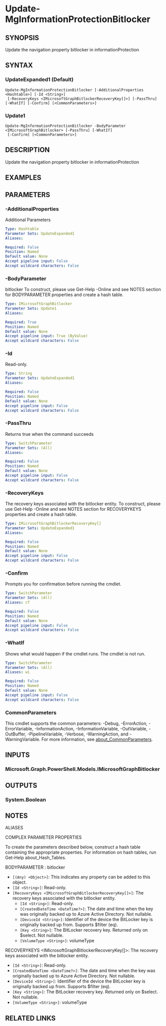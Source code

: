 ﻿---
external help file: Microsoft.Graph.Identity.SignIns-help.xml
Module Name: Microsoft.Graph.Identity.SignIns
online version: https://docs.microsoft.com/en-us/powershell/module/microsoft.graph.identity.signins/update-mginformationprotectionbitlocker
schema: 2.0.0
---

# Update-MgInformationProtectionBitlocker

## SYNOPSIS
Update the navigation property bitlocker in informationProtection

## SYNTAX

### UpdateExpanded1 (Default)
```
Update-MgInformationProtectionBitlocker [-AdditionalProperties <Hashtable>] [-Id <String>]
 [-RecoveryKeys <IMicrosoftGraphBitlockerRecoveryKey[]>] [-PassThru] [-WhatIf] [-Confirm] [<CommonParameters>]
```

### Update1
```
Update-MgInformationProtectionBitlocker -BodyParameter <IMicrosoftGraphBitlocker> [-PassThru] [-WhatIf]
 [-Confirm] [<CommonParameters>]
```

## DESCRIPTION
Update the navigation property bitlocker in informationProtection

## EXAMPLES

## PARAMETERS

### -AdditionalProperties
Additional Parameters

```yaml
Type: Hashtable
Parameter Sets: UpdateExpanded1
Aliases:

Required: False
Position: Named
Default value: None
Accept pipeline input: False
Accept wildcard characters: False
```

### -BodyParameter
bitlocker
To construct, please use Get-Help -Online and see NOTES section for BODYPARAMETER properties and create a hash table.

```yaml
Type: IMicrosoftGraphBitlocker
Parameter Sets: Update1
Aliases:

Required: True
Position: Named
Default value: None
Accept pipeline input: True (ByValue)
Accept wildcard characters: False
```

### -Id
Read-only.

```yaml
Type: String
Parameter Sets: UpdateExpanded1
Aliases:

Required: False
Position: Named
Default value: None
Accept pipeline input: False
Accept wildcard characters: False
```

### -PassThru
Returns true when the command succeeds

```yaml
Type: SwitchParameter
Parameter Sets: (All)
Aliases:

Required: False
Position: Named
Default value: None
Accept pipeline input: False
Accept wildcard characters: False
```

### -RecoveryKeys
The recovery keys associated with the bitlocker entity.
To construct, please use Get-Help -Online and see NOTES section for RECOVERYKEYS properties and create a hash table.

```yaml
Type: IMicrosoftGraphBitlockerRecoveryKey[]
Parameter Sets: UpdateExpanded1
Aliases:

Required: False
Position: Named
Default value: None
Accept pipeline input: False
Accept wildcard characters: False
```

### -Confirm
Prompts you for confirmation before running the cmdlet.

```yaml
Type: SwitchParameter
Parameter Sets: (All)
Aliases: cf

Required: False
Position: Named
Default value: None
Accept pipeline input: False
Accept wildcard characters: False
```

### -WhatIf
Shows what would happen if the cmdlet runs.
The cmdlet is not run.

```yaml
Type: SwitchParameter
Parameter Sets: (All)
Aliases: wi

Required: False
Position: Named
Default value: None
Accept pipeline input: False
Accept wildcard characters: False
```

### CommonParameters
This cmdlet supports the common parameters: -Debug, -ErrorAction, -ErrorVariable, -InformationAction, -InformationVariable, -OutVariable, -OutBuffer, -PipelineVariable, -Verbose, -WarningAction, and -WarningVariable. For more information, see [about_CommonParameters](http://go.microsoft.com/fwlink/?LinkID=113216).

## INPUTS

### Microsoft.Graph.PowerShell.Models.IMicrosoftGraphBitlocker
## OUTPUTS

### System.Boolean
## NOTES

ALIASES

COMPLEX PARAMETER PROPERTIES

To create the parameters described below, construct a hash table containing the appropriate properties. For information on hash tables, run Get-Help about_Hash_Tables.


BODYPARAMETER <IMicrosoftGraphBitlocker>: bitlocker
  - `[(Any) <Object>]`: This indicates any property can be added to this object.
  - `[Id <String>]`: Read-only.
  - `[RecoveryKeys <IMicrosoftGraphBitlockerRecoveryKey[]>]`: The recovery keys associated with the bitlocker entity.
    - `[Id <String>]`: Read-only.
    - `[CreatedDateTime <DateTime?>]`: The date and time when the key was originally backed up to Azure Active Directory. Not nullable.
    - `[DeviceId <String>]`: Identifier of the device the BitLocker key is originally backed up from. Supports $filter (eq).
    - `[Key <String>]`: The BitLocker recovery key. Returned only on $select. Not nullable.
    - `[VolumeType <String>]`: volumeType

RECOVERYKEYS <IMicrosoftGraphBitlockerRecoveryKey[]>: The recovery keys associated with the bitlocker entity.
  - `[Id <String>]`: Read-only.
  - `[CreatedDateTime <DateTime?>]`: The date and time when the key was originally backed up to Azure Active Directory. Not nullable.
  - `[DeviceId <String>]`: Identifier of the device the BitLocker key is originally backed up from. Supports $filter (eq).
  - `[Key <String>]`: The BitLocker recovery key. Returned only on $select. Not nullable.
  - `[VolumeType <String>]`: volumeType

## RELATED LINKS
